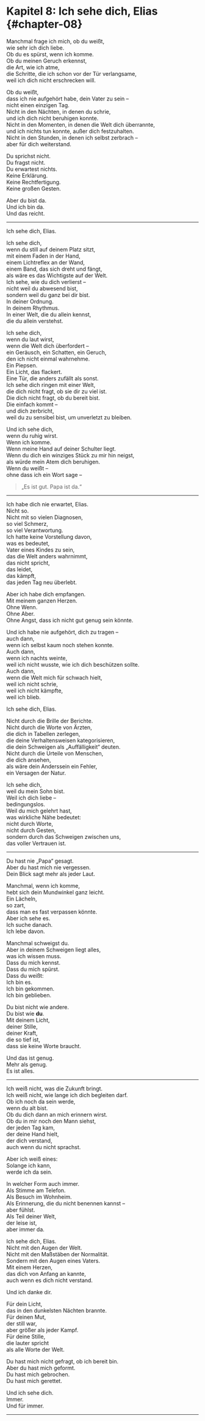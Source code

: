 # Kapitel 8: Ich sehe dich, Elias {#chapter-08}

Manchmal frage ich mich, ob du weißt,  
wie sehr ich dich liebe.  
Ob du es spürst, wenn ich komme.  
Ob du meinen Geruch erkennst,  
die Art, wie ich atme,  
die Schritte, die ich schon vor der Tür verlangsame,  
weil ich dich nicht erschrecken will.

Ob du weißt,  
dass ich nie aufgehört habe, dein Vater zu sein –  
nicht einen einzigen Tag.  
Nicht in den Nächten, in denen du schrie,  
und ich dich nicht beruhigen konnte.  
Nicht in den Momenten, in denen die Welt dich überrannte,  
und ich nichts tun konnte, außer dich festzuhalten.  
Nicht in den Stunden, in denen ich selbst zerbrach –  
aber für dich weiterstand.

Du sprichst nicht.  
Du fragst nicht.  
Du erwartest nichts.  
Keine Erklärung.  
Keine Rechtfertigung.  
Keine großen Gesten.

Aber du bist da.  
Und ich bin da.  
Und das reicht.

---

Ich sehe dich, Elias.

Ich sehe dich,  
wenn du still auf deinem Platz sitzt,  
mit einem Faden in der Hand,  
einem Lichtreflex an der Wand,  
einem Band, das sich dreht und fängt,  
als wäre es das Wichtigste auf der Welt.  
Ich sehe, wie du dich verlierst –  
nicht weil du abwesend bist,  
sondern weil du ganz bei dir bist.  
In deiner Ordnung.  
In deinem Rhythmus.  
In einer Welt, die du allein kennst,  
die du allein verstehst.

Ich sehe dich,  
wenn du laut wirst,  
wenn die Welt dich überfordert –  
ein Geräusch, ein Schatten, ein Geruch,  
den ich nicht einmal wahrnehme.  
Ein Piepsen.  
Ein Licht, das flackert.  
Eine Tür, die anders zufällt als sonst.  
Ich sehe dich ringen mit einer Welt,  
die dich nicht fragt, ob sie dir zu viel ist.  
Die dich nicht fragt, ob du bereit bist.  
Die einfach kommt –  
und dich zerbricht,  
weil du zu sensibel bist, um unverletzt zu bleiben.

Und ich sehe dich,  
wenn du ruhig wirst.  
Wenn ich komme.  
Wenn meine Hand auf deiner Schulter liegt.  
Wenn du dich ein winziges Stück zu mir hin neigst,  
als würde mein Atem dich beruhigen.  
Wenn du weißt –  
ohne dass ich ein Wort sage –  
> „Es ist gut. Papa ist da.“

---

Ich habe dich nie erwartet, Elias.  
Nicht so.  
Nicht mit so vielen Diagnosen,  
so viel Schmerz,  
so viel Verantwortung.  
Ich hatte keine Vorstellung davon,  
was es bedeutet,  
Vater eines Kindes zu sein,  
das die Welt anders wahrnimmt,  
das nicht spricht,  
das leidet,  
das kämpft,  
das jeden Tag neu überlebt.

Aber ich habe dich empfangen.  
Mit meinem ganzen Herzen.  
Ohne Wenn.  
Ohne Aber.  
Ohne Angst, dass ich nicht gut genug sein könnte.

Und ich habe nie aufgehört, dich zu tragen –  
auch dann,  
wenn ich selbst kaum noch stehen konnte.  
Auch dann,  
wenn ich nachts weinte,  
weil ich nicht wusste, wie ich dich beschützen sollte.  
Auch dann,  
wenn die Welt mich für schwach hielt,  
weil ich nicht schrie,  
weil ich nicht kämpfte,  
weil ich blieb.

Ich sehe dich, Elias.

Nicht durch die Brille der Berichte.  
Nicht durch die Worte von Ärzten,  
die dich in Tabellen zerlegen,  
die deine Verhaltensweisen kategorisieren,  
die dein Schweigen als „Auffälligkeit“ deuten.  
Nicht durch die Urteile von Menschen,  
die dich ansehen,  
als wäre dein Anderssein ein Fehler,  
ein Versagen der Natur.

Ich sehe dich,  
weil du mein Sohn bist.  
Weil ich dich liebe –  
bedingungslos.  
Weil du mich gelehrt hast,  
was wirkliche Nähe bedeutet:  
nicht durch Worte,  
nicht durch Gesten,  
sondern durch das Schweigen zwischen uns,  
das voller Vertrauen ist.

---

Du hast nie „Papa“ gesagt.  
Aber du hast mich nie vergessen.  
Dein Blick sagt mehr als jeder Laut.

Manchmal, wenn ich komme,  
hebt sich dein Mundwinkel ganz leicht.  
Ein Lächeln,  
so zart,  
dass man es fast verpassen könnte.  
Aber ich sehe es.  
Ich suche danach.  
Ich lebe davon.

Manchmal schweigst du.  
Aber in deinem Schweigen liegt alles,  
was ich wissen muss.  
Dass du mich kennst.  
Dass du mich spürst.  
Dass du weißt:  
Ich bin es.  
Ich bin gekommen.  
Ich bin geblieben.

Du bist nicht wie andere.  
Du bist wie **du**.  
Mit deinem Licht,  
deiner Stille,  
deiner Kraft,  
die so tief ist,  
dass sie keine Worte braucht.

Und das ist genug.  
Mehr als genug.  
Es ist alles.

---

Ich weiß nicht, was die Zukunft bringt.  
Ich weiß nicht, wie lange ich dich begleiten darf.  
Ob ich noch da sein werde,  
wenn du alt bist.  
Ob du dich dann an mich erinnern wirst.  
Ob du in mir noch den Mann siehst,  
der jeden Tag kam,  
der deine Hand hielt,  
der dich verstand,  
auch wenn du nicht sprachst.

Aber ich weiß eines:  
Solange ich kann,  
werde ich da sein.

In welcher Form auch immer.  
Als Stimme am Telefon.  
Als Besuch im Wohnheim.  
Als Erinnerung, die du nicht benennen kannst –  
aber fühlst.  
Als Teil deiner Welt,  
der leise ist,  
aber immer da.

Ich sehe dich, Elias.  
Nicht mit den Augen der Welt.  
Nicht mit den Maßstäben der Normalität.  
Sondern mit den Augen eines Vaters.  
Mit einem Herzen,  
das dich von Anfang an kannte,  
auch wenn es dich nicht verstand.

Und ich danke dir.

Für dein Licht,  
das in den dunkelsten Nächten brannte.  
Für deinen Mut,  
der still war,  
aber größer als jeder Kampf.  
Für deine Stille,  
die lauter spricht  
als alle Worte der Welt.

Du hast mich nicht gefragt, ob ich bereit bin.  
Aber du hast mich geformt.  
Du hast mich gebrochen.  
Du hast mich gerettet.

Und ich sehe dich.  
Immer.  
Und für immer.

---
